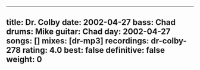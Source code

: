
---
title: Dr. Colby
date: 2002-04-27
bass:	Chad
drums:	Mike
guitar:	Chad
day: 2002-04-27
songs: []
mixes: [dr-mp3]
recordings: dr-colby-278
rating: 4.0
best: false
definitive: false
weight: 0
---
